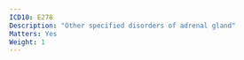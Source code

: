 ```yaml
---
ICD10: E278
Description: "Other specified disorders of adrenal gland"
Matters: Yes
Weight: 1
---
```

